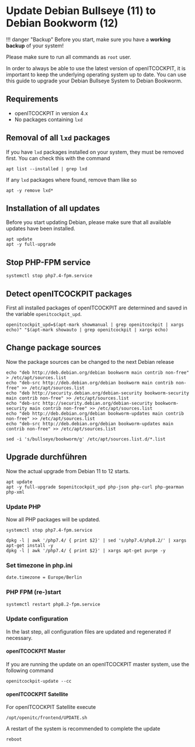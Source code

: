 # Update Debian Bullseye (11) to Debian Bookworm (12)

!!! danger "Backup"
    Before you start, make sure you have a **working backup** of your system!

Please make sure to run all commands as `root` user.

In order to always be able to use the latest version of openITCOCKPIT, it is important to keep the underlying operating system up to date.
You can use this guide to upgrade your Debian Bullseye System to Debian Bookworm.

##  Requirements
 -  openITCOCKPIT in version 4.x
 -  No packages containing `lxd`


## Removal of all `lxd` packages
If you have `lxd` packages installed on your system, they must be removed first. You can check this with the command
```
apt list --installed | grep lxd
```

If any `lxd` packages where found, remove tham like so
```
apt -y remove lxd*
```

## Installation of all updates
Before you start updating Debian, please make sure that all available updates have been installed.

```
apt update
apt -y full-upgrade
```

## Stop PHP-FPM service
```
systemctl stop php7.4-fpm.service
```

## Detect openITCOCKPIT packages
First all installed packages of openITCOCKPIT are determined and saved in the variable `openitcockpit_upd`.
```
openitcockpit_upd=$(apt-mark showmanual | grep openitcockpit | xargs echo)" "$(apt-mark showauto | grep openitcockpit | xargs echo)
```

## Change package sources
Now the package sources can be changed to the next Debian release
```
echo "deb http://deb.debian.org/debian bookworm main contrib non-free" > /etc/apt/sources.list
echo "deb-src http://deb.debian.org/debian bookworm main contrib non-free" >> /etc/apt/sources.list
echo "deb http://security.debian.org/debian-security bookworm-security main contrib non-free" >> /etc/apt/sources.list
echo "deb-src http://security.debian.org/debian-security bookworm-security main contrib non-free" >> /etc/apt/sources.list
echo "deb http://deb.debian.org/debian bookworm-updates main contrib non-free" >> /etc/apt/sources.list
echo "deb-src http://deb.debian.org/debian bookworm-updates main contrib non-free" >> /etc/apt/sources.list

sed -i 's/bullseye/bookworm/g' /etc/apt/sources.list.d/*.list
```

## Upgrade durchführen
Now the actual upgrade from Debian 11 to 12 starts.
```
apt update
apt -y full-upgrade $openitcockpit_upd php-json php-curl php-gearman php-xml
```

### Update PHP
Now all PHP packages will be updated.
```
systemctl stop php7.4-fpm.service
```

```
dpkg -l | awk '/php7.4/ { print $2}' | sed 's/php7.4/php8.2/' | xargs apt-get install -y
dpkg -l | awk '/php7.4/ { print $2}' | xargs apt-get purge -y
```
### Set timezone in php.ini

```
date.timezone = Europe/Berlin
```

### PHP FPM (re-)start
```
systemctl restart php8.2-fpm.service
```

### Update configuration
In the last step, all configuration files are updated and regenerated if necessary.

#### openITCOCKPIT Master
If you are running the update on an openITCOCKPIT master system, use the following command
```
openitcockpit-update --cc
```

#### openITCOCKPIT Satellite
For openITCOCKPIT Satellite execute
```
/opt/openitc/frontend/UPDATE.sh
```

A restart of the system is recommended to complete the update
```
reboot
```
